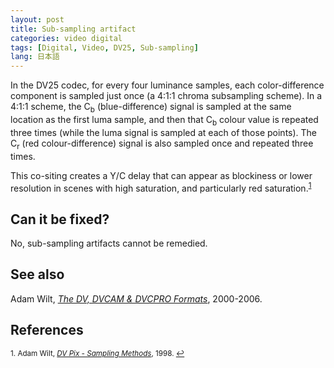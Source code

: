 ```yaml
---
layout: post
title: Sub-sampling artifact
categories: video digital
tags: [Digital, Video, DV25, Sub-sampling]
lang: 日本語
---
```


In the DV25 codec, for every four luminance samples, each color-difference component is sampled just once (a 4:1:1 chroma subsampling scheme). In a 4:1:1 scheme, the C<sub>b</sub> (blue-difference) signal is sampled at the same location as the first luma sample, and then that C<sub>b</sub> colour value is repeated three times (while the luma signal is sampled at each of those points). The C<sub>r</sub> (red colour-difference) signal is also sampled once and repeated three times.  

This co-siting creates a Y/C delay that can appear as blockiness or lower resolution in scenes with high saturation, and particularly red saturation.<sup><a href="#fn1" id="ref1">1</a></sup>

## Can it be fixed?

No, sub-sampling artifacts cannot be remedied.

## See also

Adam Wilt, _[The DV, DVCAM & DVCPRO Formats](http://www.adamwilt.com/DV-FAQ-tech.html)_, 2000-2006.

## References

<sup id="fn1">1. Adam Wilt, _[DV Pix - Sampling Methods](http://www.adamwilt.com/pix-sampling.html)_, 1998. <a href="#ref1" title="Jump back to footnote 1 in the text.">↩</a></sup> 
